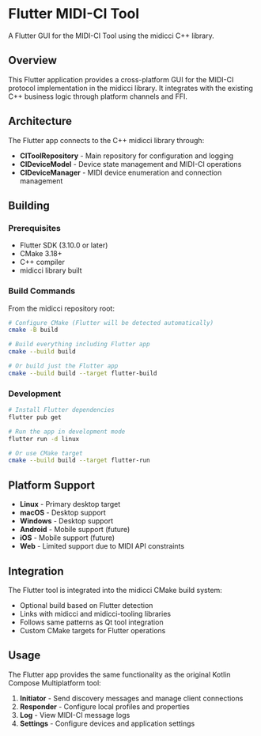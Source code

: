 # Flutter MIDI-CI Tool

A Flutter GUI for the MIDI-CI Tool using the midicci C++ library.

## Overview

This Flutter application provides a cross-platform GUI for the MIDI-CI protocol implementation in the midicci library. It integrates with the existing C++ business logic through platform channels and FFI.

## Architecture

The Flutter app connects to the C++ midicci library through:
- **CIToolRepository** - Main repository for configuration and logging
- **CIDeviceModel** - Device state management and MIDI-CI operations  
- **CIDeviceManager** - MIDI device enumeration and connection management

## Building

### Prerequisites
- Flutter SDK (3.10.0 or later)
- CMake 3.18+
- C++ compiler
- midicci library built

### Build Commands

From the midicci repository root:

```bash
# Configure CMake (Flutter will be detected automatically)
cmake -B build

# Build everything including Flutter app
cmake --build build

# Or build just the Flutter app
cmake --build build --target flutter-build
```

### Development

```bash
# Install Flutter dependencies
flutter pub get

# Run the app in development mode
flutter run -d linux

# Or use CMake target
cmake --build build --target flutter-run
```

## Platform Support

- **Linux** - Primary desktop target
- **macOS** - Desktop support
- **Windows** - Desktop support  
- **Android** - Mobile support (future)
- **iOS** - Mobile support (future)
- **Web** - Limited support due to MIDI API constraints

## Integration

The Flutter tool is integrated into the midicci CMake build system:
- Optional build based on Flutter detection
- Links with midicci and midicci-tooling libraries
- Follows same patterns as Qt tool integration
- Custom CMake targets for Flutter operations

## Usage

The Flutter app provides the same functionality as the original Kotlin Compose Multiplatform tool:
1. **Initiator** - Send discovery messages and manage client connections
2. **Responder** - Configure local profiles and properties
3. **Log** - View MIDI-CI message logs
4. **Settings** - Configure devices and application settings
